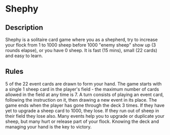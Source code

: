 # Shephy

## Description

Shephy is a solitaire card game where you as a shepherd, try to increase your
flock from 1 to 1000 sheep before 1000 "enemy sheep" show up (3 rounds elapse),
or you have 0 sheep. It is fast (15 mins), small (22 cards) and easy to learn.

## Rules

5 of the 22 event cards are drawn to form your hand. The game starts with a
single 1 sheep card in the player's field - the maximum number of cards allowed
in the field at any time is 7. A turn consists of playing an event card,
following the instruction on it, then drawing a new event in its place. The
game ends when the player has gone through the deck 3 times. If they have yet
to upgrade a sheep card to 1000, they lose. If they run out of sheep in their
field they lose also. Many events help you to upgrade or duplicate your sheep,
but many hurt or release part of your flock. Knowing the deck and managing your
hand is the key to victory.
